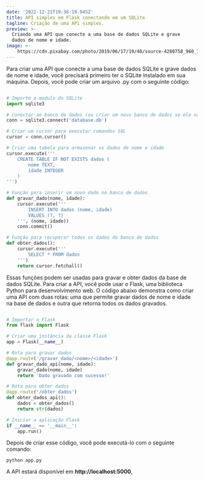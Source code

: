 ```yaml
---
date: '2022-12-21T19:36:19.945Z'
title: API simples em Flask conectando em um SQLite
tagline: Criação de uma APi simples.
preview: >-
  Criando uma API que conecte a uma base de dados SQLite e grave
  dados de nome e idade.
image: >-
    https://cdn.pixabay.com/photo/2019/06/17/19/48/source-4280758_960_720.jpg
---
```


Para criar uma API que conecte a uma base de dados SQLite e grave dados de nome e idade, você precisará primeiro ter o SQLite instalado em sua máquina. Depois, você pode criar um arquivo .py com o seguinte código:

```python

# Importe o modulo do SQLite
import sqlite3

# Conectar ao banco de dados (ou criar um novo banco de dados se ele não existir)
conn = sqlite3.connect('database.db')

# Criar um cursor para executar comandos SQL
cursor = conn.cursor()

# Criar uma tabela para armazenar os dados de nome e idade
cursor.execute('''
    CREATE TABLE IF NOT EXISTS dados (
        nome TEXT,
        idade INTEGER
    )
''')

# Função para inserir um novo dado no banco de dados
def gravar_dado(nome, idade):
    cursor.execute('''
        INSERT INTO dados (nome, idade)
        VALUES (?, ?)
    ''', (nome, idade))
    conn.commit()

# Função para recuperar todos os dados do banco de dados
def obter_dados():
    cursor.execute('''
        SELECT * FROM dados
    ''')
    return cursor.fetchall()

```
Essas funções podem ser usadas para gravar e obter dados da base de dados SQLite. Para criar a API, você pode usar o Flask, uma biblioteca Python para desenvolvimento web. O código abaixo demonstra como criar uma API com duas rotas: uma que permite gravar dados de nome e idade na base de dados e outra que retorna todos os dados gravados.

```python

# Importar o Flask
from flask import Flask

# Criar uma instância da classe Flask
app = Flask(__name__)

# Rota para gravar dados
@app.route('/gravar_dado/<nome>/<idade>')
def gravar_dado_api(nome, idade):
    gravar_dado(nome, idade)
    return 'Dado gravado com sucesso!'

# Rota para obter dados
@app.route('/obter_dados')
def obter_dados_api():
    dados = obter_dados()
    return str(dados)

# Iniciar a aplicação Flask
if __name__ == '__main__':
    app.run()

```
Depois de criar esse código, você pode executá-lo com o seguinte comando:

`python app.py`

A API estará disponível em **http://localhost:5000**,